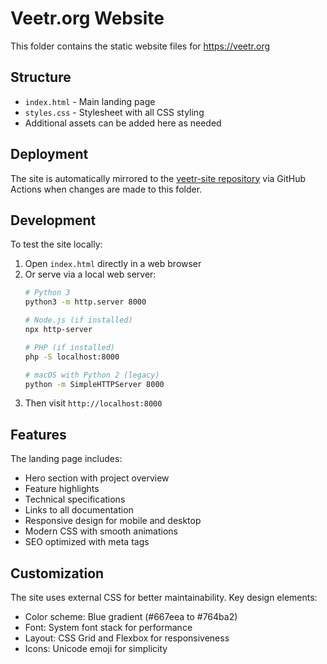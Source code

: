# Veetr.org Website

This folder contains the static website files for https://veetr.org

## Structure

- `index.html` - Main landing page
- `styles.css` - Stylesheet with all CSS styling
- Additional assets can be added here as needed

## Deployment

The site is automatically mirrored to the [veetr-site repository](https://github.com/escopecz/veetr-site) via GitHub Actions when changes are made to this folder.

## Development

To test the site locally:
1. Open `index.html` directly in a web browser
2. Or serve via a local web server:
   ```bash
   # Python 3
   python3 -m http.server 8000
   
   # Node.js (if installed)
   npx http-server
   
   # PHP (if installed)
   php -S localhost:8000
   
   # macOS with Python 2 (legacy)
   python -m SimpleHTTPServer 8000
   ```
3. Then visit `http://localhost:8000`

## Features

The landing page includes:
- Hero section with project overview
- Feature highlights
- Technical specifications
- Links to all documentation
- Responsive design for mobile and desktop
- Modern CSS with smooth animations
- SEO optimized with meta tags

## Customization

The site uses external CSS for better maintainability. Key design elements:
- Color scheme: Blue gradient (#667eea to #764ba2)
- Font: System font stack for performance
- Layout: CSS Grid and Flexbox for responsiveness
- Icons: Unicode emoji for simplicity
